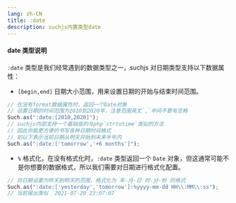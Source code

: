 ```yaml
---
lang: zh-CN
title: :date
description: suchjs内置类型date
---
```


#### date 类型说明 <Badge text=">= 1.0.0" /> 

`:date` 类型是我们经常遇到的数据类型之一，suchjs 对日期类型支持以下数据属性：

- `[begin,end]` 日期大小范围，用来设置日期的开始与结束时间范围。

```javascript
// 在没有format数据属性时，返回一个Date对象
// 设置日期的时间范围为2010到2020年，注意范围英文`,`中间不要有空格
Such.as(":date:[2010,2020]");
// suchjs内部支持一个基础版的与php`strtotime`类似的方法
// 因此你能更方便的书写各种日期时间格式
// 如以下表示当前日期从明天开始到未来半年内
Such.as(":date:['tomorrow','+6 months']");
```

- `%` 格式化，在没有格式化时，`:date` 类型返回一个 `Date` 对象，但这通常可能不是你想要的数据格式，所以我们需要对日期进行格式化配置。

```javascript
// 将日期设置为昨天到明天的范围，格式化为 年-月-日 时-分-秒 的格式
Such.as(":date:['yesterday','tomorrow']:%yyyy-mm-dd HH\\:MM\\:ss");
// 当前输出类似 `2021-07-20 23:07:07`
```
